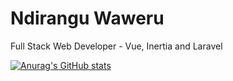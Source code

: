 # Ndirangu Waweru

Full Stack Web Developer - Vue, Inertia and Laravel

[![Anurag's GitHub stats](https://github-readme-stats-blush-rho-94.vercel.app/api?username=nwaweru&count_private=true&show_icons=true)](https://github.com/anuraghazra/github-readme-stats)

<!--
**nwaweru/nwaweru** is a ✨ _special_ ✨ repository because its `README.md` (this file) appears on your GitHub profile.

Here are some ideas to get you started:

- 🔭 I’m currently working on ...
- 🌱 I’m currently learning ...
- 👯 I’m looking to collaborate on ...
- 🤔 I’m looking for help with ...
- 💬 Ask me about ...
- 📫 How to reach me: ...
- 😄 Pronouns: ...
- ⚡ Fun fact: ...
-->
